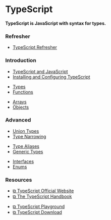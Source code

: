 # TypeScript

**TypeScript is JavaScript with syntax for types.**

### Refresher

- [TypeScript Refresher](./ts-cheetsheet.md)

### Introduction

- [TypeScript and JavaScript](./ts-js.md)
- [Installing and Configuring TypeScript](./ts-config.md)

<div></div>

- [Types](./types.md)
- [Functions](./functions.md)

<div></div>

- [Arrays](./arrays.md)
- [Objects](./objects.md)

### Advanced

- [Union Types](./union-types.md)
- [Type Narrowing](./type-narrowing.md)

<div></div>

- [Type Aliases](./type-aliases.md)
- [Generic Types](./generic-types.md)

<div></div>

- [Interfaces](./interface.md)
- [Enums](./enum.md)

<div></div>

### Resources

- [&#10697; TypeScript Official Website](https://www.typescriptlang.org/)
- [&#10697; The TypeScript Handbook](https://www.typescriptlang.org/docs/handbook/intro.html)

<div></div>

- [&#10697; TypeScript Playground](https://www.typescriptlang.org/play)
- [&#10697; TypeScript Download](https://www.typescriptlang.org/download/)
